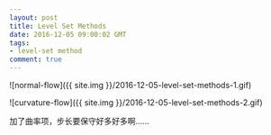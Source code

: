 ```yaml
---
layout: post
title: Level Set Methods
date: 2016-12-05 09:00:02 GMT
tags:
- level-set method
comment: true
---
```


![normal-flow]({{ site.img }}/2016-12-05-level-set-methods-1.gif)

![curvature-flow]({{ site.img }}/2016-12-05-level-set-methods-2.gif)

加了曲率项，步长要保守好多好多啊……
